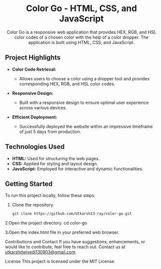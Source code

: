 <h1 align="center">Color Go - HTML, CSS, and JavaScript</h1>

<div align="center">
  <p>Color Go is a responsive web application that provides HEX, RGB, and HSL color codes of a chosen color with the help of a color dropper. The application is built using HTML, CSS, and JavaScript.</p>
</div>

## Project Highlights

- **Color Code Retrieval:**
  - Allows users to choose a color using a dropper tool and provides corresponding HEX, RGB, and HSL color codes.

- **Responsive Design:**
  - Built with a responsive design to ensure optimal user experience across various devices.

- **Efficient Deployment:**
  - Successfully deployed the website within an impressive timeframe of just 5 days from production.

## Technologies Used

- **HTML:** Used for structuring the web pages.
- **CSS:** Applied for styling and layout design.
- **JavaScript:** Employed for interactive and dynamic functionalities.

## Getting Started

To run this project locally, follow these steps:

1. Clone the repository.
   ```bash
   git clone https://github.com/Utkarsh13-ray/color-go.git
2.Open the project directory.
cd color-go

3.Open the index.html file in your preferred web browser.

Contributions and Contact
If you have suggestions, enhancements, or would like to contribute, feel free to reach out. Contact us at utkarshdwivedi130903@gmail.com.

License
This project is licensed under the MIT License.
